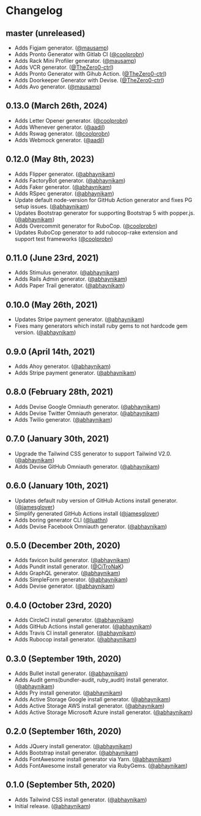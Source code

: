 # Changelog

## master (unreleased)
* Adds Figjam generator. ([@mausamp][])
* Adds Pronto Generator with Gitlab CI ([@coolprobn][])
* Adds Rack Mini Profiler generator. ([@mausamp][])
* Adds VCR generator. ([@TheZero0-ctrl][])
* Adds Pronto Generator with Gihub Action. ([@TheZero0-ctrl][])
* Adds Doorkeeper Generator with Devise. ([@TheZero0-ctrl][])
* Adds Avo generator. ([@mausamp][])

## 0.13.0 (March 26th, 2024)
* Adds Letter Opener generator. ([@coolprobn][])
* Adds Whenever generator. ([@aadil][])
* Adds Rswag generator. ([@coolprobn][])
* Adds Webmock generator. ([@aadil][])

## 0.12.0 (May 8th, 2023)
* Adds Flipper generator. ([@abhaynikam][])
* Adds FactoryBot generator. ([@abhaynikam][])
* Adds Faker generator. ([@abhaynikam][])
* Adds RSpec generator. ([@abhaynikam][])
* Update default node-version for GitHub Action generator and fixes PG setup issues. ([@abhaynikam][])
* Updates Bootstrap generator for supporting Bootstrap 5 with popper.js. ([@abhaynikam][])
* Adds Overcommit generator for RuboCop. ([@coolprobn][])
* Updates RuboCop generator to add rubocop-rake extension and support test frameworks ([@coolprobn][])

## 0.11.0 (June 23rd, 2021)
* Adds Stimulus generator. ([@abhaynikam][])
* Adds Rails Admin generator. ([@abhaynikam][])
* Adds Paper Trail generator. ([@abhaynikam][])

## 0.10.0 (May 26th, 2021)
* Updates Stripe payment generator. ([@abhaynikam][])
* Fixes many generators which install ruby gems to not hardcode gem version. ([@abhaynikam][])

## 0.9.0 (April 14th, 2021)
* Adds Ahoy generator. ([@abhaynikam][])
* Adds Stripe payment generator. ([@abhaynikam][])

## 0.8.0 (February 28th, 2021)
* Adds Devise Google Omniauth generator. ([@abhaynikam][])
* Adds Devise Twitter Omniauth generator. ([@abhaynikam][])
* Adds Twilio generator. ([@abhaynikam][])

## 0.7.0 (January 30th, 2021)
* Upgrade the Tailwind CSS generator to support Tailwind V2.0. ([@abhaynikam][])
* Adds Devise GitHub Omniauth generator. ([@abhaynikam][])

## 0.6.0 (January 10th, 2021)
* Updates default ruby version of GitHub Actions install generator. ([@jamesglover][])
* Simplify generated GitHub Actions install ([@jamesglover][])
* Adds boring generator CLI ([@luathn][])
* Adds Devise Facebook Omniauth generator. ([@abhaynikam][])

## 0.5.0 (December 20th, 2020)
* Adds favicon build generator. ([@abhaynikam][])
* Adds Pundit install generator. ([@CiTroNaK][])
* Adds GraphQL generator. ([@abhaynikam][])
* Adds SimpleForm generator. ([@abhaynikam][])
* Adds Devise generator. ([@abhaynikam][])

## 0.4.0 (October 23rd, 2020)
* Adds CircleCI install generator. ([@abhaynikam][])
* Adds GitHub Actions install generator. ([@abhaynikam][])
* Adds Travis CI install generator. ([@abhaynikam][])
* Adds Rubocop install generator. ([@abhaynikam][])

## 0.3.0 (September 19th, 2020)
* Adds Bullet install generator. ([@abhaynikam][])
* Adds Audit gems(bundler-audit, ruby_audit) install generator. ([@abhaynikam][])
* Adds Pry install generator. ([@abhaynikam][])
* Adds Active Storage Google install generator. ([@abhaynikam][])
* Adds Active Storage AWS install generator. ([@abhaynikam][])
* Adds Active Storage Microsoft Azure install generator. ([@abhaynikam][])

## 0.2.0 (September 16th, 2020)
* Adds JQuery install generator. ([@abhaynikam][])
* Adds Bootstrap install generator. ([@abhaynikam][])
* Adds FontAwesome install generator via Yarn. ([@abhaynikam][])
* Adds FontAwesome install generator via RubyGems. ([@abhaynikam][])

## 0.1.0 (September 5th, 2020)

* Adds Tailwind CSS install generator. ([@abhaynikam][])
* Initial release. ([@abhaynikam][])

[@abhaynikam]: https://github.com/abhaynikam
[@CiTroNaK]: https://github.com/CiTroNaK
[@jamesglover]: https://github.com/JamesGlover
[@luathn]: https://github.com/luathn
[@coolprobn]: https://github.com/coolprobn
[@aadil]: https://github.com/AdilRT
[@mausamp]: https://github.com/mausamp
[@TheZero0-ctrl]: https://github.com/TheZero0-ctrl
